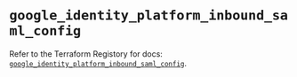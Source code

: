 # `google_identity_platform_inbound_saml_config`

Refer to the Terraform Registory for docs: [`google_identity_platform_inbound_saml_config`](https://registry.terraform.io/providers/hashicorp/google-beta/5.29.0/docs/resources/google_identity_platform_inbound_saml_config).
